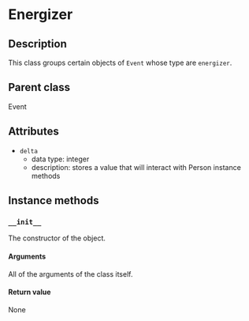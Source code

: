 # Energizer

## Description
This class groups certain objects of ```Event``` whose type are ```energizer```.

## Parent class
Event

## Attributes

* ```delta```
  * data type: integer
  * description: stores a value that will interact with Person instance methods

## Instance methods

### ```__init__```
The constructor of the object.

#### Arguments

All of the arguments of the class itself.

#### Return value
None
